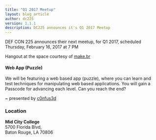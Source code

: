 ```yaml
---
title: "Q1 2017 Meetup"
layout: blog_article
author: dc225
version: 1.1.1
description: DC225 announces it's Q1 2017 Meetup
---
```


<script type="application/ld+json">
{
  "@context" : "http://schema.org",
  "@type" : "Event",
  "name" : "Q1 2017 Meetup",
  "startDate" : "2017-02-16",
  "location" : {
    "@type" : "Place",
    "name" : "Mid City College",
    "address" : {
      "@type" : "PostalAddress",
      "addressLocality" : "Baton Rouge",
      "addressRegion" : "Louisiana"
    }
  },
  "description" : "DC225 announces it's Q1 2017 Meetup",
  "url" : "http://defcon225.org/blog/2017/q1-2017-meetup.html"
}
</script>

DEF CON 225 announces their next meetup, for Q1 2017, scheduled Thursday, February 16, 2017 at 7 PM

Hangout at the space courtesy of [make.br](http://www.makebr.com)

#### Web App (Puzzle)

We will be featuring a web based app (puzzle), where you can learn and test techniques for manipulating web based applications. You will gain a Passcode for advancing each level. Can you reach the end?

~ presented by [c0nfus3d](https://github.com/c0nfus3d)

### Location

**Mid City College**    
5700 Florida Blvd,  
Baton Rouge, LA 70806
